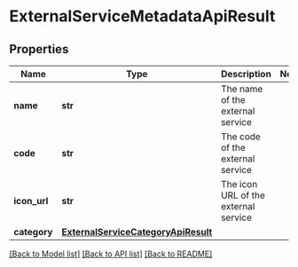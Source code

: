 # ExternalServiceMetadataApiResult


## Properties
Name | Type | Description | Notes
------------ | ------------- | ------------- | -------------
**name** | **str** | The name of the external service | 
**code** | **str** | The code of the external service | 
**icon_url** | **str** | The icon URL of the external service | 
**category** | [**ExternalServiceCategoryApiResult**](ExternalServiceCategoryApiResult.md) |  | 

[[Back to Model list]](../README.md#documentation-for-models) [[Back to API list]](../README.md#documentation-for-api-endpoints) [[Back to README]](../README.md)


